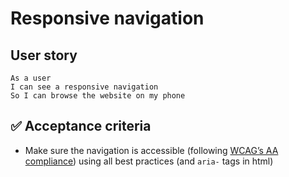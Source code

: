 # Responsive navigation

## User story

```
As a user
I can see a responsive navigation
So I can browse the website on my phone
```

## ✅ Acceptance criteria

- Make sure the navigation is accessible (following [WCAG’s AA compliance](https://www.w3.org/WAI/standards-guidelines/wcag/)) using all best practices (and `aria-` tags in html)
